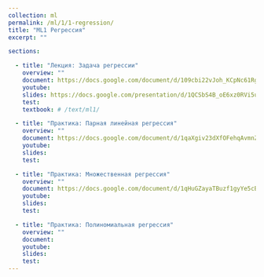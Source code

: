 ```yaml
---
collection: ml
permalink: /ml/1/1-regression/
title: "ML1 Регрессия"
excerpt: ""

sections:

  - title: "Лекция: Задача регрессии" 
    overview: ""
    document: https://docs.google.com/document/d/109cbi22vJoh_KCpNc61Rg5WhwLP06j8dqd307aqeIFw/edit?usp=sharing
    youtube:
    slides: https://docs.google.com/presentation/d/1QCSbS4B_oE6xz0RVi5uTkKc_u9lHyeZpdKD8U0D1Tkc/edit?usp=sharing
    test:
    textbook: # /text/ml1/

  - title: "Практика: Парная линейная регрессия" 
    overview: ""
    document: https://docs.google.com/document/d/1qaXgiv23dXfOFehqAvmnZQRa4DhyZbZKL-_Lhdm_UrM/edit?usp=sharing
    youtube:
    slides:
    test:

  - title: "Практика: Множественная регрессия" 
    overview: ""
    document: https://docs.google.com/document/d/1qHuGZayaTBuzf1gyYe5cBSfADt31BiNO5IkJwFO2TPY/edit?usp=sharing
    youtube:
    slides:
    test:

  - title: "Практика: Полиномиальная регрессия" 
    overview: ""
    document:
    youtube:
    slides:
    test:
---
```

